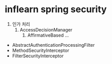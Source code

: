 # inflearn spring security

1. 인가 처리 
   1. AccessDecisionManager
      1. AffirmativeBased ...

* AbstractAuthenticationProcessingFilter
* MethodSecurityInterceptor
* FilterSecurityInterceptor
